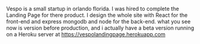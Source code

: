 Vespo is a small startup in orlando florida. I was hired to complete the Landing Page for there product.
I design the whole site with React for the front-end and express mongodb and node for the back-end.
what you see now is version before production, and i actually have a beta version running on a Heroku server at
<a hreft="https://vespolandingpage.herokuapp.com">https://vespolandingpage.herokuapp.com</a>
